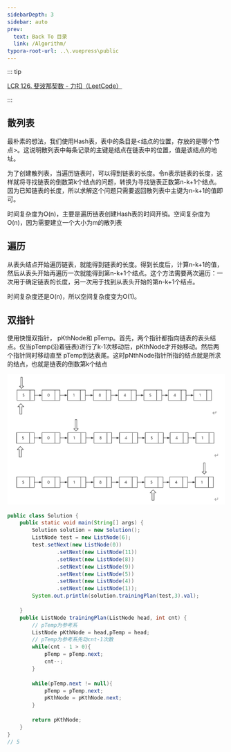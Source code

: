 ```yaml
---
sidebarDepth: 3
sidebar: auto
prev:
  text: Back To 目录
  link: /Algorithm/
typora-root-url: ..\.vuepress\public
---
```


::: tip

[LCR 126. 斐波那契数 - 力扣（LeetCode）](https://leetcode.cn/problems/fei-bo-na-qi-shu-lie-lcof/description/)

:::



## 散列表

最朴素的想法，我们使用Hash表，表中的条目是<结点的位置，存放的是哪个节点>。这说明散列表中每条记录的主键是结点在链表中的位置，值是该结点的地址。

为了创建散列表，当遍历链表时，可以得到链表的长度。令n表示链表的长度，这样就将寻找链表的倒数第k个结点的问题，转换为寻找链表正数第n-k+1个结点。因为已知链表的长度，所以求解这个问题只需要返回散列表中主键为n-k+1的值即可。

时间复杂度为O(n)，主要是遍历链表创建Hash表的时间开销。空间复杂度为O(n)，因为需要建立一个大小为m的散列表



## 遍历

从表头结点开始遍历链表，就能得到链表的长度。得到长度后，计算n-k+1的值，然后从表头开始再遍历一次就能得到第n-k+1个结点。这个方法需要两次遍历：一次用于确定链表的长度，另一次用于找到从表头开始的第n-k+1个结点。

时间复杂度还是O(n)，所以空间复杂度变为O(1)。



## 双指针

使用快慢双指针， pKthNode和 pTemp。首先，两个指针都指向链表的表头结点。仅当pTemp(沿着链表)进行了k-1次移动后，pKthNode才开始移动。然后两个指针同时移动直至 pTemp到达表尾。这时pNthNode指针所指的结点就是所求的结点，也就是链表的倒数第k个结点

![image-20230923220106381](/images/algorithm/image-20230923220106381.png)

```java
public class Solution {
    public static void main(String[] args) {
        Solution solution = new Solution();
        ListNode test = new ListNode(6);
        test.setNext(new ListNode(0))
                .setNext(new ListNode(11))
                .setNext(new ListNode(8))
                .setNext(new ListNode(9))
                .setNext(new ListNode(5))
                .setNext(new ListNode(4))
                .setNext(new ListNode(1));
        System.out.println(solution.trainingPlan(test,3).val);

    }
    public ListNode trainingPlan(ListNode head, int cnt) {
        // pTemp为参考系
        ListNode pKthNode = head,pTemp = head;
        // pTemp为参考系先动cnt-1次数
        while(cnt - 1 > 0){
            pTemp = pTemp.next;
            cnt--;
        }

        while(pTemp.next != null){
            pTemp = pTemp.next;
            pKthNode = pKthNode.next;
        }

        return pKthNode;
    }
}
// 5
```

